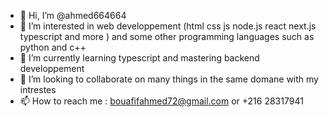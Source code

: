 - 👋 Hi, I’m @ahmed664664
- 👀 I’m interested in web developpement (html css js node.js react next.js typescript and more ) and some other programming languages such as python and c++
- 🌱 I’m currently learning typescript and mastering backend developpement
- 💞️ I’m looking to collaborate on many things in the same domane with my intrestes
- 📫 How to reach me : bouafifahmed72@gmail.com or +216 28317941

<!---
ahmed664664/ahmed664664 is a ✨ special ✨ repository because its `README.md` (this file) appears on your GitHub profile.
You can click the Preview link to take a look at your changes.
--->
